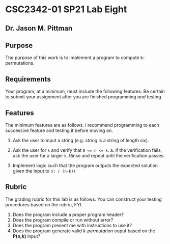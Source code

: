 # CSC2342-01 SP21 Lab Eight
## Dr. Jason M. Pittman

## Purpose
The purpose of this work is to implement a program to compute k-permutations.

## Requirements
Your program, at a minimum, must include the following features. Be certain to submit your assignment after you are finished programming *and* testing.

## Features
   The minimum features are as follows. I recommend programming to each successive feature and testing it before moving on.  

   1. Ask the user to input a string (e.g. *string* is a string of length six).    
     
   2. Ask the user for `k` and verify that `0 <= n <= k`.
        a. if the verification fails, ask the user for a larger `k`. Rinse and repeat until the verification passes.  

   3. Implement logic such that the program outputs the expected solution given the input to `n! / (n-k)!`   

## Rubric
The grading rubric for this lab is as follows. You can construct your testing procedures based on the rubric, FYI.

   1. Does the program include a proper program header?  
   2. Does the program compile or run without error?
   2. Does the program present me with instructions to use it?
   3. Does the program generate valid *k-permutation* ouput based on the **P(n,k)** input?    
